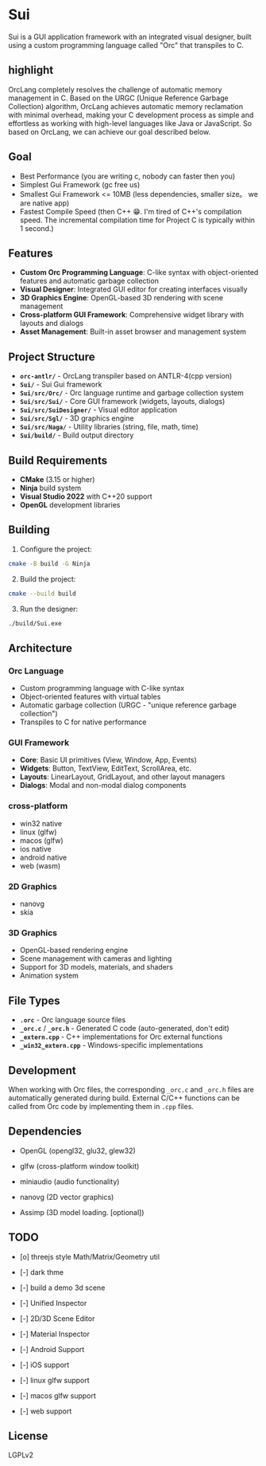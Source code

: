 # Sui

Sui is a GUI application framework with an integrated visual designer, built using a custom programming language called "Orc" that transpiles to C.

## highlight

OrcLang completely resolves the challenge of automatic memory management in C. Based on the URGC (Unique Reference Garbage Collection) algorithm, OrcLang achieves automatic memory reclamation with minimal overhead, making your C development process as simple and effortless as working with high-level languages like Java or JavaScript. 
So based on OrcLang, we can achieve our goal described below.

## Goal 

- Best Performance (you are writing c, nobody can faster then you)
- Simplest Gui Framework (gc free us)
- Smallest Gui Framework <= 10MB (less dependencies, smaller size。 we are native app)
- Fastest Compile Speed (then C++ 😁. I'm tired of C++'s compilation speed. The incremental compilation time for Project C is typically within 1 second.)


## Features

- **Custom Orc Programming Language**: C-like syntax with object-oriented features and automatic garbage collection
- **Visual Designer**: Integrated GUI editor for creating interfaces visually
- **3D Graphics Engine**: OpenGL-based 3D rendering with scene management
- **Cross-platform GUI Framework**: Comprehensive widget library with layouts and dialogs
- **Asset Management**: Built-in asset browser and management system

## Project Structure

- **`orc-antlr/`** - OrcLang transpiler based on ANTLR-4(cpp version)
- **`Sui/`** - Sui Gui framework
- **`Sui/src/Orc/`** - Orc language runtime and garbage collection system
- **`Sui/src/Sui/`** - Core GUI framework (widgets, layouts, dialogs)
- **`Sui/src/SuiDesigner/`** - Visual editor application
- **`Sui/src/Sgl/`** - 3D graphics engine
- **`Sui/src/Naga/`** - Utility libraries (string, file, math, time)
- **`Sui/build/`** - Build output directory


## Build Requirements

- **CMake** (3.15 or higher)
- **Ninja** build system
- **Visual Studio 2022** with C++20 support
- **OpenGL** development libraries

## Building

1. Configure the project:
```bash
cmake -B build -G Ninja
```

2. Build the project:
```bash
cmake --build build
```

3. Run the designer:
```bash
./build/Sui.exe
```

## Architecture

### Orc Language
- Custom programming language with C-like syntax
- Object-oriented features with virtual tables
- Automatic garbage collection (URGC - "unique reference garbage collection")
- Transpiles to C for native performance

### GUI Framework
- **Core**: Basic UI primitives (View, Window, App, Events)
- **Widgets**: Button, TextView, EditText, ScrollArea, etc.
- **Layouts**: LinearLayout, GridLayout, and other layout managers
- **Dialogs**: Modal and non-modal dialog components

### cross-platform
- win32 native
- linux (glfw)
- macos (glfw)
- ios native
- android native
- web (wasm)


### 2D Graphics

- nanovg
- skia

### 3D Graphics
- OpenGL-based rendering engine
- Scene management with cameras and lighting
- Support for 3D models, materials, and shaders
- Animation system

## File Types

- **`.orc`** - Orc language source files
- **`_orc.c`** / **`_orc.h`** - Generated C code (auto-generated, don't edit)
- **`_extern.cpp`** - C++ implementations for Orc external functions
- **`_win32_extern.cpp`** - Windows-specific implementations

## Development

When working with Orc files, the corresponding `_orc.c` and `_orc.h` files are automatically generated during build. External C/C++ functions can be called from Orc code by implementing them in `.cpp` files.

## Dependencies

- OpenGL (opengl32, glu32, glew32)
- glfw (cross-platform window toolkit)
- miniaudio (audio functionality)
- nanovg (2D vector graphics)

- Assimp (3D model loading. [optional]) 

## TODO

- [o] threejs style Math/Matrix/Geometry util 
- [-] dark thme
- [-] build a demo 3d scene
- [-] Unified Inspector
- [-] 2D/3D Scene Editor
- [-] Material Inspector

- [-] Android Support
- [-] iOS support 
- [-] linux glfw support 
- [-] macos glfw support 
- [-] web support 

## License

LGPLv2